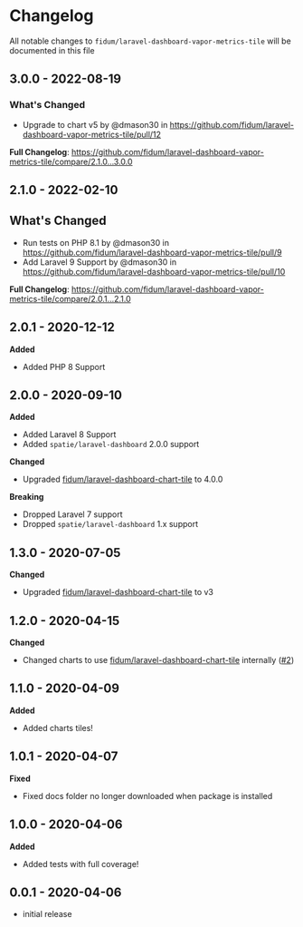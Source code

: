 # Changelog

All notable changes to `fidum/laravel-dashboard-vapor-metrics-tile` will be documented in this file

## 3.0.0 - 2022-08-19

### What's Changed

- Upgrade to chart v5 by @dmason30 in https://github.com/fidum/laravel-dashboard-vapor-metrics-tile/pull/12

**Full Changelog**: https://github.com/fidum/laravel-dashboard-vapor-metrics-tile/compare/2.1.0...3.0.0

## 2.1.0 - 2022-02-10

## What's Changed

- Run tests on PHP 8.1 by @dmason30 in https://github.com/fidum/laravel-dashboard-vapor-metrics-tile/pull/9
- Add Laravel 9 Support by @dmason30 in https://github.com/fidum/laravel-dashboard-vapor-metrics-tile/pull/10

**Full Changelog**: https://github.com/fidum/laravel-dashboard-vapor-metrics-tile/compare/2.0.1...2.1.0

## 2.0.1 - 2020-12-12

**Added**

- Added PHP 8 Support

## 2.0.0 - 2020-09-10

**Added**

- Added Laravel 8 Support
- Added `spatie/laravel-dashboard` 2.0.0 support

**Changed**

- Upgraded [fidum/laravel-dashboard-chart-tile](https://github.com/fidum/laravel-dashboard-chart-tile) to 4.0.0

**Breaking**

- Dropped Laravel 7 support
- Dropped `spatie/laravel-dashboard` 1.x support

## 1.3.0 - 2020-07-05

**Changed**

- Upgraded [fidum/laravel-dashboard-chart-tile](https://github.com/fidum/laravel-dashboard-chart-tile) to v3

## 1.2.0 - 2020-04-15

**Changed**

- Changed charts to use [fidum/laravel-dashboard-chart-tile](https://github.com/fidum/laravel-dashboard-chart-tile) internally ([#2](https://github.com/fidum/laravel-dashboard-vapor-metrics-tile/pull/2))

## 1.1.0 - 2020-04-09

**Added**

- Added charts tiles!

## 1.0.1 - 2020-04-07

**Fixed**

- Fixed docs folder no longer downloaded when package is installed

## 1.0.0 - 2020-04-06

**Added**

- Added tests with full coverage!

## 0.0.1 - 2020-04-06

- initial release
